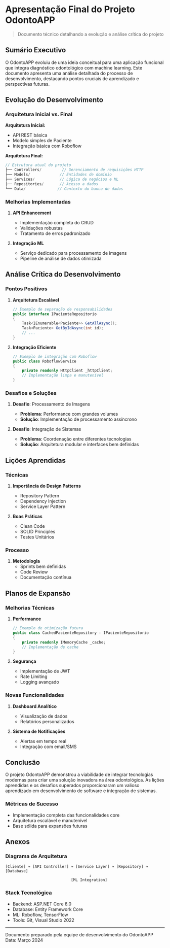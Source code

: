 # Apresentação Final do Projeto OdontoAPP
> Documento técnico detalhando a evolução e análise crítica do projeto

## Sumário Executivo

O OdontoAPP evoluiu de uma ideia conceitual para uma aplicação funcional que integra diagnóstico odontológico com machine learning. Este documento apresenta uma análise detalhada do processo de desenvolvimento, destacando pontos cruciais de aprendizado e perspectivas futuras.

## Evolução do Desenvolvimento

### Arquitetura Inicial vs. Final

**Arquitetura Inicial:**
- API REST básica
- Modelo simples de Paciente
- Integração básica com Roboflow

**Arquitetura Final:**
```csharp
// Estrutura atual do projeto
├── Controllers/         // Gerenciamento de requisições HTTP
├── Models/             // Entidades de domínio
├── Services/           // Lógica de negócios e ML
├── Repositories/       // Acesso a dados
└── Data/              // Contexto do banco de dados
```

### Melhorias Implementadas

1. **API Enhancement**
   - Implementação completa do CRUD
   - Validações robustas
   - Tratamento de erros padronizado

2. **Integração ML**
   - Serviço dedicado para processamento de imagens
   - Pipeline de análise de dados otimizada

## Análise Crítica do Desenvolvimento

### Pontos Positivos

1. **Arquitetura Escalável**
   ```csharp
   // Exemplo de separação de responsabilidades
   public interface IPacienteRepositorio
   {
       Task<IEnumerable<Paciente>> GetAllAsync();
       Task<Paciente> GetByIdAsync(int id);
       // ...
   }
   ```

2. **Integração Eficiente**
   ```csharp
   // Exemplo de integração com Roboflow
   public class RoboflowService
   {
       private readonly HttpClient _httpClient;
       // Implementação limpa e manutenível
   }
   ```

### Desafios e Soluções

1. **Desafio**: Processamento de Imagens
   - **Problema**: Performance com grandes volumes
   - **Solução**: Implementação de processamento assíncrono

2. **Desafio**: Integração de Sistemas
   - **Problema**: Coordenação entre diferentes tecnologias
   - **Solução**: Arquitetura modular e interfaces bem definidas

## Lições Aprendidas

### Técnicas
1. **Importância do Design Patterns**
   - Repository Pattern
   - Dependency Injection
   - Service Layer Pattern

2. **Boas Práticas**
   - Clean Code
   - SOLID Principles
   - Testes Unitários

### Processo
1. **Metodologia**
   - Sprints bem definidas
   - Code Review
   - Documentação contínua

## Planos de Expansão

### Melhorias Técnicas
1. **Performance**
   ```csharp
   // Exemplo de otimização futura
   public class CachedPacienteRepository : IPacienteRepositorio
   {
       private readonly IMemoryCache _cache;
       // Implementação de cache
   }
   ```

2. **Segurança**
   - Implementação de JWT
   - Rate Limiting
   - Logging avançado

### Novas Funcionalidades
1. **Dashboard Analítico**
   - Visualização de dados
   - Relatórios personalizados

2. **Sistema de Notificações**
   - Alertas em tempo real
   - Integração com email/SMS

## Conclusão

O projeto OdontoAPP demonstrou a viabilidade de integrar tecnologias modernas para criar uma solução inovadora na área odontológica. As lições aprendidas e os desafios superados proporcionaram um valioso aprendizado em desenvolvimento de software e integração de sistemas.

### Métricas de Sucesso
- Implementação completa das funcionalidades core
- Arquitetura escalável e manutenível
- Base sólida para expansões futuras

## Anexos

### Diagrama de Arquitetura
```
[Cliente] → [API Controller] → [Service Layer] → [Repository] → [Database]
                                     ↓
                             [ML Integration]
```

### Stack Tecnológica
- Backend: ASP.NET Core 6.0
- Database: Entity Framework Core
- ML: Roboflow, TensorFlow
- Tools: Git, Visual Studio 2022

---

Documento preparado pela equipe de desenvolvimento do OdontoAPP
Data: Março 2024
